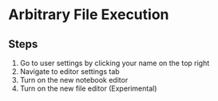 # Arbitrary File Execution

## Steps

1. Go to user settings by clicking your name on the top right
2. Navigate to editor settings tab
3. Turn on the new notebook editor
4. Turn on the new file editor (Experimental)
 
